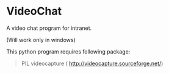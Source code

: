 VideoChat
=========

A video chat program for intranet.

(Will work only in windows)

This python program requires following package:
>PIL
>videocapture ( http://videocapture.sourceforge.net/)